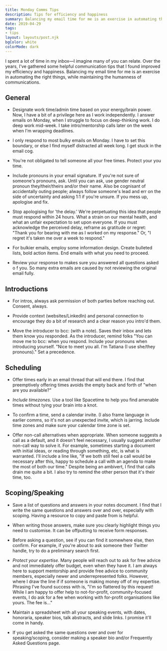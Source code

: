 ```yaml
---
title: Monday Comms Tips
description: Tips for efficiency and happiness
summary: Balancing my email time for me is an exercise in automating the right things, while maintaining the humanness of communications.
date: 2019-04-29
tags:
- tips
layout: layouts/post.njk
bgColor: white
colorMode: dark
---
```


I spent a lot of time in my inbox&mdash;I imagine many of you can relate. Over the years, I've gathered some helpful communication tips that I found improved my efficiency and happiness. Balancing my email time for me is an exercise in automating the right things, while maintaining the humanness of communications.

## General

- Designate work time/admin time based on your energy/brain power. Now, I have a bit of a privilege here as I work independently. I answer emails on Monday, when I struggle to focus on deep-thinking work. I do deep work mid-week. I take intro/mentorship calls later on the week when I'm wrapping deadlines.

- I only respond to most bulky emails on Monday. I have to set this boundary, or else I find myself distracted all week long. I get stuck in the email cog.

- You're not obligated to tell someone all your free times. Protect your you time.

- Include pronouns in your email signature. If you're not sure of someone's pronouns, ask. Until you can ask, use gender neutral pronoun they/their/theirs and/or their name. Also be cognisant of accidentally outing people; always follow someone's lead and err on the side of uncertainty and asking 1:1 if you're unsure. If you mess up, apologise and fix.

- Stop apologising for 'the delay.' We're perpetuating this idea that people must respond within 24 hours. What a strain on our mental health, and what an unfair expectation to set upon everyone. If you must acknowledge the perceived delay, reframe as gratitude or regret: "Thank you for bearing with me as I worked on my response." Or, "I regret it's taken me over a week to respond."

- For bulkier emails, employ some information design. Create bulleted lists, bold action items. End emails with what you need to proceed.

- Review your response to makes sure you answered all questions asked o f you. So many extra emails are caused by not reviewing the original email fully.

## Introductions

- For intros, always ask permission of both parties before reaching out. Consent, always.

- Provide context (websites/LinkedIn) and personal connection to encourage they do a bit of research and a clear reason you intro'd them.

- Move the introducer to bcc: (with a note). Saves their inbox and lets them know you responded. As the introducer, remind folks "You can move me to bcc: when you respond.
Include your pronouns when introducing yourself. "Nice to meet you all. I'm Tatiana (I use she/they pronouns)." Set a precedence.

## Scheduling

- Offer times early in an email thread that will end there. I find that preemptively offering times avoids the empty back and forth of "when are you available?"
- *Include timezones.* Use a tool like Spacetime to help you find amenable times without tying your brain into a knot.

- To confirm a time, send a calendar invite. (I also frame language in earlier comms, so it's not an unexpected invite, which is jarring. Include time zones and make sure your calendar time zone is set.

- Offer non-call alternatives when appropriate. When someone suggests a call as a default, and it doesn't feel necessary, I usually suggest another non-call way to solve it. For example, sometimes starting a document with initial ideas, or reading through something, etc, is what is warranted. I'll include a line like, "If we both still feel a call would be necessary after this, happy to schedule a call with an agenda to make the most of both our time." Despite being an ambivert, I find that calls drain me quite a bit. I also try to remind the other person that it's their time, too.

## Scoping/Speaking

- Save a list of questions and answers in your notes document. I find that I write the same questions and answers over and over, especially with scoping. Having a resource to copy and paste from is helpful.

- When writing those answers, make sure you clearly highlight things you need to customise. It can be offputting to receive form responses.

- Before asking a question, see if you can find it somewhere else, then confirm. For example, if you're about to ask someone their Twitter handle, try to do a preliminary search first.

- *Protect your expertise.* Many people will reach out to ask for free advice and not immediately offer budget, even when they have it. I am always here to support mentorship and provide free advice to community members, especially newer and underrepresented folks. However, where I draw the line if if someone is making money off of my expertise. Phrasing I've found success with is, "I'm so flattered by this request! While I am happy to offer help to not-for-profit, community-focused events, I do ask for a fee when working with for-profit organisations like yours. The fee is..."

- Maintain a spreadsheet with all your speaking events, with dates, honoraria, speaker bios, talk abstracts, and slide links. I promise it'll come in handy.

- If you get asked the same questions over and over for speaking/scoping, consider making a speaker bio and/or Frequently Asked Questions page.
